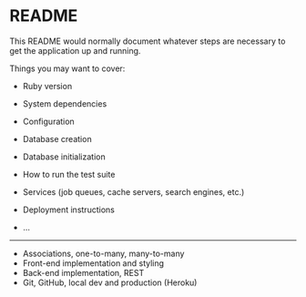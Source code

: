 # README

This README would normally document whatever steps are necessary to get the
application up and running.

Things you may want to cover:

* Ruby version

* System dependencies

* Configuration

* Database creation

* Database initialization

* How to run the test suite

* Services (job queues, cache servers, search engines, etc.)

* Deployment instructions

* ...


------------------------------------------------------------------
- Associations, one-to-many, many-to-many
- Front-end implementation and styling 
- Back-end implementation, REST
- Git, GitHub, local dev and production (Heroku)
